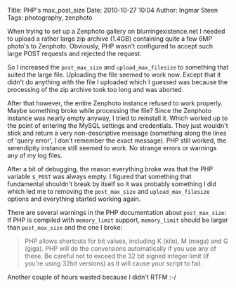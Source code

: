 Title: PHP's max_post_size
Date: 2010-10-27 10:04
Author: Ingmar Steen
Tags: photography, zenphoto

When trying to set up a Zenphoto gallery on blurringexistence.net I
needed to upload a rather large zip archive (1.4GB) containing quite a
few 6MP photo's to Zenphoto. Obviously, PHP
wasn't configured to accept such large POST
requests and rejected the request.

So I increased the `post_max_size` and `upload_max_filesize` to
something that suited the large file. Uploading the file seemed to work
now. Except that it didn't do anything with the file I uploaded which I
guessed was because the processing of the zip archive took too long and
was aborted.

After that however, the entire Zenphoto instance refused to work
properly. Maybe something broke while processing the file? Since the
Zenphoto instance was nearly empty anyway, I tried to reinstall it.
Which worked up to the point of entering the MySQL settings and
credentials. They just wouldn't stick and return a very non-descriptive
message (something along the lines of 'query error', I don't remember
the exact message). PHP still worked, the
serendipity instance still seemed to work. No strange errors or warnings
any of my log files.

After a bit of debugging, the reason everything broke was that the PHP
variable `$_POST` was always empty. I figured
that something that fundamental shouldn't break by itself so it was
probably something I did which led me to removing the `post_max_size`
and `upload_max_filesize` options and everything started working again.

There are several warnings in the PHP
documentation about `post_max_size`: If PHP is
compiled with `memory_limit` support, `memory_limit` should be larger
than `post_max_size` and the one I broke:

> <span class="caps">PHP</span> allows shortcuts for bit values,
> including K (kilo), M (mega) and G (giga). <span
> class="caps">PHP</span> will do the conversions automatically if you
> use any of these. Be careful not to exceed the 32 bit signed integer
> limit (if you're using 32bit versions) as it will cause your script to
> fail.

Another couple of hours wasted because I didn't RTFM :-/
